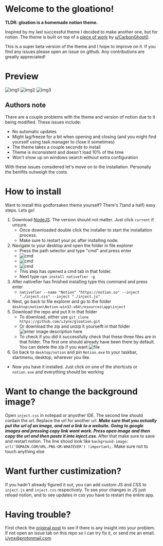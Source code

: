 # Welcome to the gloationo!

**TLDR: gloation is a homemade notion theme.** 

Inspired by my last successful theme I decided to make another one, but for notion. The theme is built on top of a [piece of work](https://www.reddit.com/r/Notion/comments/ho2hu5/custom_electron_wrapper_cssjs_injection_details/) by [u/CarbonGhost0](https://www.reddit.com/user/CarbonGhost0/). 

This is a super beta version of the theme and I hope to improve on it. If you find any issues please open an issue on github. Any contributions are greatly appreciated!


# Preview
![img1](https://i.imgur.com/eTOyja0.png)
![img2](https://i.imgur.com/VZHWF4J.png)
![img3](https://i.imgur.com/oxy8oX6.png)


## Authors note

There are a couple problems with the theme and version of notion due to it being modified. These issues include:
- No automatic updates
- Might lag/freeze for a bit when opening and closing (and you might find yourself using task manager to close it sometimes)
- The theme takes a couple seconds to install
- Theme is inconsistent and doesn't load 10% of the time
- Won't show up on windows search without extra configuration

With these issues considered let's move on to the installation. Personally the benifits outweigh the costs.
# How to install
Want to install this godforsaken theme yourself? There's 7(and a half) easy steps. Lets go!
1. Download [NodeJS](https://nodejs.org/en/). The version should not matter. Just click `current` if unsure. 
	- Once downloaded double click the installer to start the installation process.
	- Make sure to restart your pc after installing node.
2. Navigate to your desktop and open the folder in file explorer
	- Press the path selector and type "cmd" and press enter
	- ![cmd](https://i.imgur.com/TMjDFnH.png)
	- ![cmd](https://i.imgur.com/Yns0T2G.png)
	- ![cmd](https://i.imgur.com/OyM4eD1.png)
	- This step has opened a cmd tab in that folder.
	- Next type `npm install nativefier -g`
3. After nativefier has finished installing type this command and press enter
	- `nativefier --name "Notion" "https://notion.so" --inject "./inject.css" --inject "./inject.js"` 
4. Next, go back to file explorer and go to the folder `desktop\notion\Notion-win32-x64\resources\app\inject`
5. Download the repo and put it in that folder
	- To download, either use `git clone https://github.com/iJynx/gloation.git` 
	- Or download the zip and unzip it yourselft in that folder![enter image description here](https://i.imgur.com/YDgvclF.png)
	- To check if you did it successfully check that these three files are in that folder. The first one should already have been there by default. You can delete the zip if you want ![file](https://i.imgur.com/Yzsa8Jn.png)
7. Go back to `desktop/notion` and pin `Notion.exe` to your taskbar, startmenu, desktop, wherever you like.
- Now you have it installed. Just click on one of the shortcuts or `notion.exe` and everything should be working

# Want to change the background image?
Open `inject.css` in notepad or anyother IDE. The second line should contain the url. Replace the url for another url. _**Make sure that you actually put the url of an image, and not a link to a website. Going to google images and pressing copy link wont work. Press open image and then copy the url and then paste it into inject.css**_. After that make sure to save and restart notion. The line shoud look like `background-image: url('DOMAIN.COM/URL.PNG-OR-WHATEVER') !important;`. Make sure not to touch anything else
 

# Want further custimization?
If you hadn't already figured it out, you can add custom JS and CSS to `inject.js` and `inject.css` respectively. To see your changes in JS just reload notion, and to see updates in css you have to restart the entire app.

# Having trouble?
First check  the [original post](https://www.reddit.com/r/Notion/comments/ho2hu5/custom_electron_wrapper_cssjs_injection_details/fxf1e86?utm_source=share&utm_medium=web2x&context=3) to see if there is any insight into your problem. If not open an issue tab on this repo so I can try fix it, or send me an email. iJynx@protonmail.com 